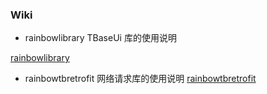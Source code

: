 ### Wiki
* rainbowlibrary TBaseUi 库的使用说明

<a href="">rainbowlibrary</a>

* rainbowtbretrofit 网络请求库的使用说明
<a href="">rainbowtbretrofit</a>